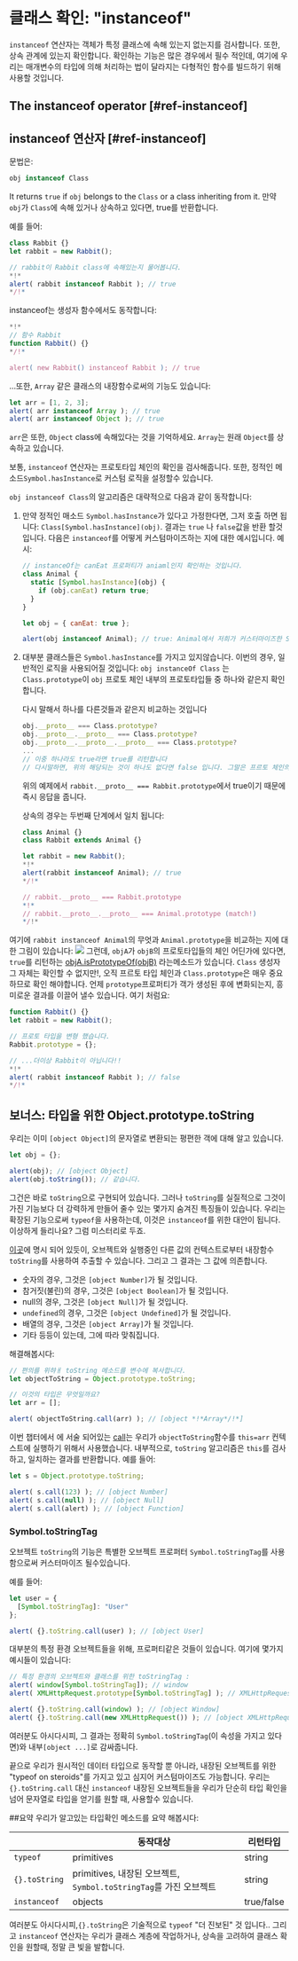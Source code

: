 # 클래스 확인: "instanceof"
`instanceof` 연산자는 객체가 특정 클래스에 속해 있는지 없는지를 검사합니다. 또한, 상속 관계에 있는지 확인합니다.
확인하는 기능은 많은 경우에서 필수 적인데, 여기에 우리는 매개변수의 타입에 의해 처리하는 법이 달라지는 다형적인 함수를 빌드하기 위해 사용할 것입니다.

## The instanceof operator [#ref-instanceof]
## instanceof 연산자 [#ref-instanceof]
문법은:
```js
obj instanceof Class
```
It returns `true` if `obj` belongs to the `Class` or a class inheriting from it.
만약 `obj`가 `Class`에 속해 있거나 상속하고 있다면, true를 반환합니다.

예를 들어:
```js run
class Rabbit {}
let rabbit = new Rabbit();

// rabbit이 Rabbit class에 속해있는지 물어봅니다.
*!*
alert( rabbit instanceof Rabbit ); // true
*/!*
```

instanceof는 생성자 함수에서도 동작합니다:
```js run
*!*
// 함수 Rabbit
function Rabbit() {}
*/!*

alert( new Rabbit() instanceof Rabbit ); // true
```

...또한, `Array` 같은 클래스의 내장함수로써의 기능도 있습니다:

```js run
let arr = [1, 2, 3];
alert( arr instanceof Array ); // true
alert( arr instanceof Object ); // true
```

`arr`은 또한, `Object` class에 속해있다는 것을 기억하세요. `Array`는 원래 `Object`를 상속하고 있습니다.

보통, `instanceof` 연산자는 프로토타입 체인의 확인을 검사해줍니다. 또한, 정적인 메소드`Symbol.hasInstance`로 커스텀 로직을 설정할수 있습니다.

`obj instanceof Class`의 알고리즘은 대략적으로 다음과 같이 동작합니다:

1. 만약 정적인 매소드 `Symbol.hasInstance`가 있다고 가정한다면, 그저 호출 하면 됩니다: `Class[Symbol.hasInstance](obj)`.
결과는 `true` 나 `false`값을 반환 할것입니다. 다음은 `instanceof`를 어떻게 커스텀마이즈하는 지에 대한 예시입니다.
예시:

    ```js run
    // instanceOf는 canEat 프로퍼티가 aniaml인지 확인하는 것입니다.
    class Animal {
      static [Symbol.hasInstance](obj) {
        if (obj.canEat) return true;
      }
    }

    let obj = { canEat: true };

    alert(obj instanceof Animal); // true: Animal에서 저희가 커스터마이즈한 Symbol.hasInstance가 호출 되었기 때문에 true를 리턴했습니다.
    ```
2. 대부분 클래스들은 `Symbol.hasInstance`를 가지고 있지않습니다. 이번의 경우, 일반적인 로직을 사용되어질 것입니다: `obj instanceOf Class` 는  `Class.prototype`이 `obj` 프로토 체인 내부의 프로토타입들 중 하나와 같은지 확인합니다. 


    다시 말해서 하나를 다른것들과 같은지 비교하는 것입니다
    ```js
    obj.__proto__ === Class.prototype?
    obj.__proto__.__proto__ === Class.prototype?
    obj.__proto__.__proto__.__proto__ === Class.prototype?
    ...
    // 이중 하나라도 true라면 true를 리턴합니다
    // 다시말하면, 위의 해당되는 것이 하나도 없다면 false 입니다. 그말은 프르토 체인의 끝에 도달한다는 것을 의미합니다
    ```

   위의 예제에서 `rabbit.__proto__ === Rabbit.prototype`에서 true이기 때문에 즉시 응답을 줍니다.

    상속의 경우는 두번째 단계에서 일치 됩니다:

    ```js run
    class Animal {}
    class Rabbit extends Animal {}

    let rabbit = new Rabbit();
    *!*
    alert(rabbit instanceof Animal); // true
    */!*

    // rabbit.__proto__ === Rabbit.prototype
    *!*
    // rabbit.__proto__.__proto__ === Animal.prototype (match!)
    */!*
    ```

여기에 `rabbit instanceof Animal`의 무엇과 `Animal.prototype`을 비교하는 지에 대한 그림이 있습니다: 
![](instanceof.svg)
그런데, `objA`가 `objB`의 프로토타입들의 체인 어딘가에 있다면, `true`를 리턴하는 [objA.isPrototypeOf(objB)](mdn:js/object/isPrototypeOf) 라는메소드가 있습니다.
`Class` 생성자 그 자체는 확인할 수 없지만!, 오직 프르토 타입 체인과 `Class.prototype`은 매우 중요하므로 확인 해야합니다.
언제 `prototype`프로퍼티가 객가 생성된 후에 변화되는지, 흥미로운 결과를 이끌어 낼수 있습니다.
여기 처럼요:

```js run
function Rabbit() {}
let rabbit = new Rabbit();

// 프로토 타입을 변형 했습니다.
Rabbit.prototype = {};

// ...더이상 Rabbit이 아닙니다!!
*!*
alert( rabbit instanceof Rabbit ); // false
*/!*
```

## 보너스: 타입을 위한 Object.prototype.toString
우리는 이미 `[object Object]`의 문자열로 변환되는 평편한 객에 대해 알고 있습니다.

```js run
let obj = {};

alert(obj); // [object Object]
alert(obj.toString()); // 같습니다.
```
그건은 바로 `toString`으로 구현되어 있습니다. 그러나 `toString`를 실질적으로 그것이 가진 기능보다 더 강력하게 만들어 줄수 있는 몇가지 숨겨진 특징들이 있습니다. 우리는 확장된 기능으로써 `typeof`을 사용하는데, 이것은 `instanceof`를 위한 대안이 됩니다.
이상하게 들리나요? 그럼 미스터리로 두죠.

[이곳](https://tc39.github.io/ecma262/#sec-object.prototype.tostring)에 명시 되어 있듯이, 오브젝트와 실행중인 다른 값의 컨텍스트로부터 내장함수 `toString`를 사용하여  추출할 수 있습니다. 그리고 그 결과는 그 값에 의존합니다.

- 숫자의 경우, 그것은 `[object Number]`가 될 것입니다.
- 참거짓(불린)의 경우, 그것은 `[object Boolean]`가 될 것입니다.
- null의 경우, 그것은 `[object Null]`가 될 것입니다.
- `undefined`의 경우, 그것은 `[object Undefined]`가 될 것입니다.
- 배열의 경우, 그것은 `[object Array]`가 될 것입니다.
- 기타 등등이 있는데, 그에 따라 맞춰집니다.

해결해봅시다:

```js run
// 편의를 위햐ㅐ toString 메소드를 변수에 복사합니다. 
let objectToString = Object.prototype.toString;

// 이것의 타입은 무엇일까요?
let arr = [];

alert( objectToString.call(arr) ); // [object *!*Array*/!*]
```
이번 챕터에서 [](info:call-apply-decorators)에 서술 되어있는 [call](mdn:js/function/call)는 우리가 `objectToString`함수를 `this=arr` 컨텍스트에 실행하기 위해서 사용했습니다.
내부적으로, `toString` 알고리즘은 `this`를 검사하고, 일치하는 결과를 반환합니다. 예를 들어:
```js 실행 
let s = Object.prototype.toString;

alert( s.call(123) ); // [object Number]
alert( s.call(null) ); // [object Null]
alert( s.call(alert) ); // [object Function]
```

### Symbol.toStringTag
오브젝트 `toString`의 기능은 특별한 오브젝트 프로퍼터 `Symbol.toStringTag`를 사용함으로써 커스터마이즈 될수있습니다. 

예를 들어:

```js 실행:
let user = {
  [Symbol.toStringTag]: "User"
};

alert( {}.toString.call(user) ); // [object User]
```
대부분의 특정 환경 오브젝트들을 위해, 프로퍼티같은 것들이 있습니다. 
여기에 몇가지 예시들이 있습니다:

```js 실행
// 특정 환경의 오브젝트와 클래스를 위한 toStringTag :
alert( window[Symbol.toStringTag]); // window
alert( XMLHttpRequest.prototype[Symbol.toStringTag] ); // XMLHttpRequest

alert( {}.toString.call(window) ); // [object Window]
alert( {}.toString.call(new XMLHttpRequest()) ); // [object XMLHttpRequest]
```
여러분도 아시다시피, 그 결과는 정확히 `Symbol.toStringTag`(이 속성을 가지고 있다면)와 내부`[object ...]`로 감싸줍니다.

끝으로 우리가 원시적인 데이터 타입으로 동작할 뿐 아니라, 내장된 오브젝트를 위한 "typeof on steroids"를 가지고 있고 심지어 커스텀마이즈도 가능합니다.
우리는 `{}.toString.call` 대신 `instanceof` 내장된 오브젝트들을 우리가 단순히 타입 확인을 넘어 문자열로 타입을 얻기를 원할 때, 사용할수 있습니다.

##요약
우리가 알고있는 타입확인 메소드를 요약 해봅시다:

|               | 동작대상      |  리턴타입      |
|---------------|-------------|---------------|
| `typeof`      | primitives  |  string       |
| `{}.toString` | primitives, 내장된 오브젝트, `Symbol.toStringTag`를 가진 오브젝트   |       string |
| `instanceof`  | objects     |  true/false   |

여러분도 아시다시피,`{}.toString`은 기술적으로 `typeof` "더 진보된" 것 입니다.. 
그리고 `instanceof` 연산자는 우리가 클래스 계층에 작업하거나, 상속을 고려하여 클래스 확인을 원할때, 정말 큰 빛을 발합니다. 
